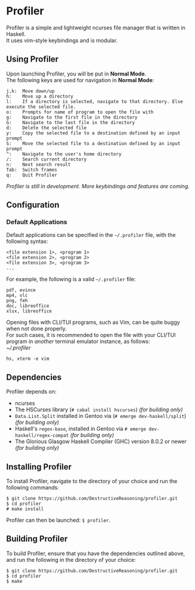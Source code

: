 Profiler
========
Profiler is a simple and lightweight ncurses file manager that is written in Haskell. <br />
It uses vim-style keybindings and is modular.

Using Profiler
--------------
Upon launching Profiler, you will be put in **Normal Mode**. <br />
The following keys are used for navigation in **Normal Mode**:
```
j,k:  Move down/up
h:    Move up a directory
l:    If a directory is selected, navigate to that directory. Else execute the selected file.
o:    Prompts for name of program to open the file with
g:    Navigate to the first file in the directory
G:    Navigate to the last file in the directory
d:    Delete the selected file
y:    Copy the selected file to a destination defined by an input prompt
S:    Move the selected file to a destination defined by an input prompt
^:    Navigate to the user's home directory
/:    Search current directory
n:    Next search result
Tab:  Switch frames
q:    Quit Profiler
```

*Profiler is still in development. More keybindings and features are coming.*

Configuration
-------------
### Default Applications
Default applications can be specified in the `~/.profiler` file, with the following syntax:
```
<file extension 1>, <program 1>
<file extension 2>, <program 2>
<file extension 3>, <program 3>
...
```
For example, the following is a valid `~/.profiler` file:
```
pdf, evince
mp4, vlc
png, feh
doc, libreoffice
xlsx, libreoffice
```
Opening files with CLI/TUI programs, such as Vim, can be quite buggy when not done properly.<br>
For such cases, it is recommended to open the file with your CLI/TUI program in *another* terminal emulator instance, as follows:<br>
*~/.profiler*
```
hs, xterm -e vim
```

Dependencies
------------
Profiler depends on:
* ncurses
* The HSCurses library (`# cabal install hscurses`) *(for building only)*
* `Data.List.Split` installed in Gentoo via (`# emerge dev-haskell/split`) *(for building only)*
* Haskell's `regex-base`, installed in Gentoo via `# emerge dev-haskell/regex-compat` *(for building only)*
* The Glorious Glasgow Haskell Compiler (GHC) version 8.0.2 or newer *(for building only)*

Installing Profiler
-------------------
To install Profiler, navigate to the directory of your choice and run the following commands:
```
$ git clone https://github.com/DestructiveReasoning/profiler.git
$ cd profiler
# make install
```
Profiler can then be launched: `$ profiler`.

Building Profiler
-----------------
To build Profiler, ensure that you have the dependencies outlined above, and run the following in the directory of your choice:
```
$ git clone https://github.com/DestructiveReasoning/profiler.git
$ cd profiler
$ make
```
